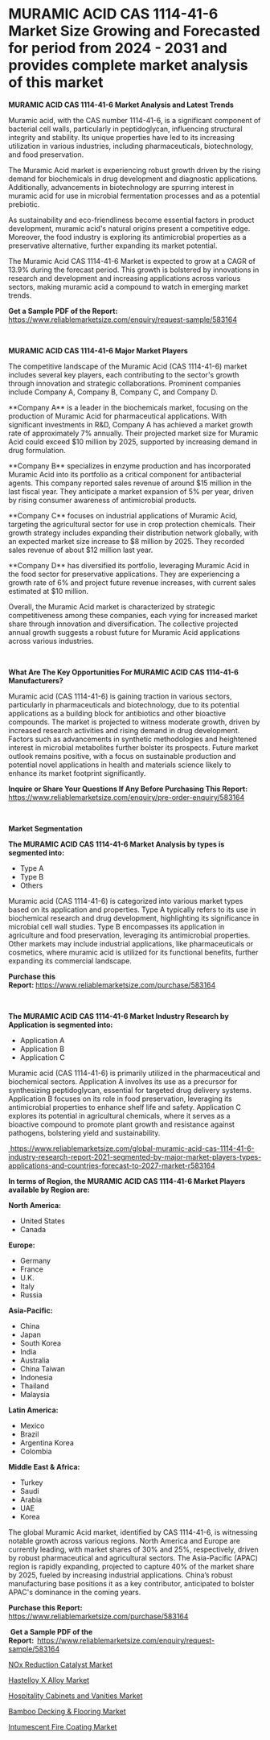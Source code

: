 <p><h1>MURAMIC ACID CAS 1114-41-6 Market Size Growing and Forecasted for period from 2024 - 2031 and provides complete market analysis of this market</h1></p><p><strong>MURAMIC ACID CAS 1114-41-6 Market Analysis and Latest Trends</strong></p>
<p><p>Muramic acid, with the CAS number 1114-41-6, is a significant component of bacterial cell walls, particularly in peptidoglycan, influencing structural integrity and stability. Its unique properties have led to its increasing utilization in various industries, including pharmaceuticals, biotechnology, and food preservation. </p><p>The Muramic Acid market is experiencing robust growth driven by the rising demand for biochemicals in drug development and diagnostic applications. Additionally, advancements in biotechnology are spurring interest in muramic acid for use in microbial fermentation processes and as a potential prebiotic. </p><p>As sustainability and eco-friendliness become essential factors in product development, muramic acid's natural origins present a competitive edge. Moreover, the food industry is exploring its antimicrobial properties as a preservative alternative, further expanding its market potential. </p><p>The Muramic Acid CAS 1114-41-6 Market is expected to grow at a CAGR of 13.9% during the forecast period. This growth is bolstered by innovations in research and development and increasing applications across various sectors, making muramic acid a compound to watch in emerging market trends.</p></p>
<p><strong>Get a Sample PDF of the Report:&nbsp;</strong> <a href="https://www.reliablemarketsize.com/enquiry/request-sample/583164?utm_campaign=1171&utm_medium=2&utm_source=Github&utm_content=ia&utm_term=28092024&utm_id=muramic-acid-cas-1114-41-6">https://www.reliablemarketsize.com/enquiry/request-sample/583164</a></p>
<p>&nbsp;</p>
<p><strong>MURAMIC ACID CAS 1114-41-6 Major Market Players</strong></p>
<p><p>The competitive landscape of the Muramic Acid (CAS 1114-41-6) market includes several key players, each contributing to the sector's growth through innovation and strategic collaborations. Prominent companies include Company A, Company B, Company C, and Company D.</p><p>**Company A** is a leader in the biochemicals market, focusing on the production of Muramic Acid for pharmaceutical applications. With significant investments in R&D, Company A has achieved a market growth rate of approximately 7% annually. Their projected market size for Muramic Acid could exceed $10 million by 2025, supported by increasing demand in drug formulation.</p><p>**Company B** specializes in enzyme production and has incorporated Muramic Acid into its portfolio as a critical component for antibacterial agents. This company reported sales revenue of around $15 million in the last fiscal year. They anticipate a market expansion of 5% per year, driven by rising consumer awareness of antimicrobial products.</p><p>**Company C** focuses on industrial applications of Muramic Acid, targeting the agricultural sector for use in crop protection chemicals. Their growth strategy includes expanding their distribution network globally, with an expected market size increase to $8 million by 2025. They recorded sales revenue of about $12 million last year.</p><p>**Company D** has diversified its portfolio, leveraging Muramic Acid in the food sector for preservative applications. They are experiencing a growth rate of 6% and project future revenue increases, with current sales estimated at $10 million.</p><p>Overall, the Muramic Acid market is characterized by strategic competitiveness among these companies, each vying for increased market share through innovation and diversification. The collective projected annual growth suggests a robust future for Muramic Acid applications across various industries.</p></p>
<p>&nbsp;</p>
<p><strong>What Are The Key Opportunities For MURAMIC ACID CAS 1114-41-6 Manufacturers?</strong></p>
<p><p>Muramic acid (CAS 1114-41-6) is gaining traction in various sectors, particularly in pharmaceuticals and biotechnology, due to its potential applications as a building block for antibiotics and other bioactive compounds. The market is projected to witness moderate growth, driven by increased research activities and rising demand in drug development. Factors such as advancements in synthetic methodologies and heightened interest in microbial metabolites further bolster its prospects. Future market outlook remains positive, with a focus on sustainable production and potential novel applications in health and materials science likely to enhance its market footprint significantly.</p></p>
<p><strong>Inquire or Share Your Questions If Any Before Purchasing This Report:</strong> <a href="https://www.reliablemarketsize.com/enquiry/pre-order-enquiry/583164?utm_campaign=1171&utm_medium=2&utm_source=Github&utm_content=ia&utm_term=28092024&utm_id=muramic-acid-cas-1114-41-6">https://www.reliablemarketsize.com/enquiry/pre-order-enquiry/583164</a></p>
<p>&nbsp;</p>
<p><strong>Market Segmentation</strong></p>
<p><strong>The MURAMIC ACID CAS 1114-41-6 Market Analysis by types is segmented into:</strong></p>
<p><ul><li>Type A</li><li>Type B</li><li>Others</li></ul></p>
<p><p>Muramic acid (CAS 1114-41-6) is categorized into various market types based on its application and properties. Type A typically refers to its use in biochemical research and drug development, highlighting its significance in microbial cell wall studies. Type B encompasses its application in agriculture and food preservation, leveraging its antimicrobial properties. Other markets may include industrial applications, like pharmaceuticals or cosmetics, where muramic acid is utilized for its functional benefits, further expanding its commercial landscape.</p></p>
<p><strong>Purchase this Report:&nbsp;</strong><a href="https://www.reliablemarketsize.com/purchase/583164?utm_campaign=1171&utm_medium=2&utm_source=Github&utm_content=ia&utm_term=28092024&utm_id=muramic-acid-cas-1114-41-6">https://www.reliablemarketsize.com/purchase/583164</a></p>
<p>&nbsp;</p>
<p><strong>The MURAMIC ACID CAS 1114-41-6 Market Industry Research by Application is segmented into:</strong></p>
<p><ul><li>Application A</li><li>Application B</li><li>Application C</li></ul></p>
<p><p>Muramic acid (CAS 1114-41-6) is primarily utilized in the pharmaceutical and biochemical sectors. Application A involves its use as a precursor for synthesizing peptidoglycan, essential for targeted drug delivery systems. Application B focuses on its role in food preservation, leveraging its antimicrobial properties to enhance shelf life and safety. Application C explores its potential in agricultural chemicals, where it serves as a bioactive compound to promote plant growth and resistance against pathogens, bolstering yield and sustainability.</p></p>
<p><a href="https://www.reliablemarketsize.com/global-muramic-acid-cas-1114-41-6-industry-research-report-2021-segmented-by-major-market-players-types-applications-and-countries-forecast-to-2027-market-r583164?utm_campaign=1171&utm_medium=2&utm_source=Github&utm_content=ia&utm_term=28092024&utm_id=muramic-acid-cas-1114-41-6">&nbsp;https://www.reliablemarketsize.com/global-muramic-acid-cas-1114-41-6-industry-research-report-2021-segmented-by-major-market-players-types-applications-and-countries-forecast-to-2027-market-r583164</a></p>
<p><strong>In terms of Region, the MURAMIC ACID CAS 1114-41-6 Market Players available by Region are:</strong></p>
<p>
    <p> <strong> North America: </strong>
        <ul>
            <li>United States</li>
            <li>Canada</li>
        </ul>
        </p> 
    <p> <strong> Europe: </strong>
        <ul>
            <li>Germany</li>
            <li>France</li>
            <li>U.K.</li>
            <li>Italy</li>
            <li>Russia</li>
        </ul>
        </p> 
    <p> <strong> Asia-Pacific: </strong>
        <ul>
            <li>China</li>
            <li>Japan</li>
            <li>South Korea</li>
            <li>India</li>
            <li>Australia</li>
            <li>China Taiwan</li>
            <li>Indonesia</li>
            <li>Thailand</li>
            <li>Malaysia</li>
        </ul>
        </p> 
    <p> <strong> Latin America: </strong>
        <ul>
            <li>Mexico</li>
            <li>Brazil</li>
            <li>Argentina Korea</li>
            <li>Colombia</li>
        </ul>
        </p> 
    <p> <strong> Middle East & Africa: </strong>
        <ul>
            <li>Turkey</li>
            <li>Saudi</li>
            <li>Arabia</li>
            <li>UAE</li>
            <li>Korea</li>
        </ul>
    </p>
    </p>
<p><p>The global Muramic Acid market, identified by CAS 1114-41-6, is witnessing notable growth across various regions. North America and Europe are currently leading, with market shares of 30% and 25%, respectively, driven by robust pharmaceutical and agricultural sectors. The Asia-Pacific (APAC) region is rapidly expanding, projected to capture 40% of the market share by 2025, fueled by increasing industrial applications. China’s robust manufacturing base positions it as a key contributor, anticipated to bolster APAC's dominance in the coming years.</p></p>
<p><strong>Purchase this Report: </strong><a href="https://www.reliablemarketsize.com/purchase/583164?utm_campaign=1171&utm_medium=2&utm_source=Github&utm_content=ia&utm_term=28092024&utm_id=muramic-acid-cas-1114-41-6">https://www.reliablemarketsize.com/purchase/583164</a></p>
<p>&nbsp;<strong>Get a Sample PDF of the Report:&nbsp;&nbsp;</strong><a href="https://www.reliablemarketsize.com/enquiry/request-sample/583164?utm_campaign=1171&utm_medium=2&utm_source=Github&utm_content=ia&utm_term=28092024&utm_id=muramic-acid-cas-1114-41-6">https://www.reliablemarketsize.com/enquiry/request-sample/583164</a></p>
<p><strong></strong></p>
<p><p><a href="https://www.linkedin.com/pulse/nox-reduction-catalyst-market-global-share-ranking-overall-km3if?utm_campaign=1171&utm_medium=2&utm_source=Github&utm_content=ia&utm_term=28092024&utm_id=muramic-acid-cas-1114-41-6">NOx Reduction Catalyst Market</a></p><p><a href="https://www.linkedin.com/pulse/hastelloy-x-alloy-market-segmentation-geographical-regions-forcast-dvdkf?utm_campaign=1171&utm_medium=2&utm_source=Github&utm_content=ia&utm_term=28092024&utm_id=muramic-acid-cas-1114-41-6">Hastelloy X Alloy Market</a></p><p><a href="https://issuu.com/reportprime-2/docs/hospitality-cabinets-and-vanities-m_589acc85cd3e4f?utm_campaign=1171&utm_medium=2&utm_source=Github&utm_content=ia&utm_term=28092024&utm_id=muramic-acid-cas-1114-41-6">Hospitality Cabinets and Vanities Market</a></p><p><a href="https://issuu.com/reportprime-2/docs/bamboo-decking-flooring-market-size_6d5db39751f746?utm_campaign=1171&utm_medium=2&utm_source=Github&utm_content=ia&utm_term=28092024&utm_id=muramic-acid-cas-1114-41-6">Bamboo Decking & Flooring Market</a></p><p><a href="https://www.linkedin.com/pulse/intumescent-fire-coating-market-share-analysis-growth-mdeof?utm_campaign=1171&utm_medium=2&utm_source=Github&utm_content=ia&utm_term=28092024&utm_id=muramic-acid-cas-1114-41-6">Intumescent Fire Coating Market</a></p></p>